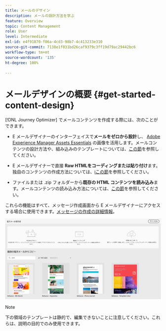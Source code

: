 ```yaml
---
title: メールのデザイン
description: メールの設計方法を学ぶ
feature: Overview
topic: Content Management
role: User
level: Intermediate
exl-id: e4f91870-f06a-4cd3-98b7-4c413233e310
source-git-commit: 7138e1f031bd26caf9379c3ff19d79ac29442bc6
workflow-type: tm+mt
source-wordcount: '135'
ht-degree: 100%

---
```


# メールデザインの概要 {#get-started-content-design}

[!DNL Journey Optimizer] でメールコンテンツを作成する際には、次のことができます。

* E メールデザイナーのインターフェイスで&#x200B;**メールをゼロから設計**&#x200B;し、 [Adobe Experience Manager Assets Essentials](assets-essentials.md) の画像を活用します。メールコンテンツの設計方法や、組み込みのテンプレートについては、[この節](create-email-content.md)を参照してください。

* E メールデザイナーで直接 **Raw HTMLをコーディングまたは貼り付け**&#x200B;ます。独自のコンテンツの作成方法については、[iこの節](existing-content.md#import-raw-html-code)を参照してください。

* ファイルまたは .zip フォルダーから&#x200B;**既存の HTML コンテンツを読み込み**&#x200B;ます。メールコンテンツの読み込み方法については、[この節](existing-content.md#import-html-content-from-file)を参照してください。

これらの機能はすべて、メッセージ作成画面から E メールデザイナーにアクセスする場合に使用できます。[メッセージの作成の詳細情報](create-message.md)。

![](assets/content-editors.png)

>[!NOTE]
>
>下の領域のテンプレートは静的で、編集できないことに注意してください。これらは、説明の目的でのみ使用できます。
